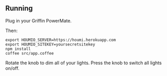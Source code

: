 ## Running

Plug in your Griffin PowerMate.

Then:

    export HOUMIO_SERVER=https://houmi.herokuapp.com
    export HOUMIO_SITEKEY=yoursecretsitekey
    npm install
    coffee src/app.coffee

Rotate the knob to dim all of your lights. Press the knob to switch all lights on/off.